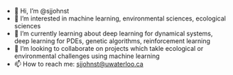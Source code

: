 - 👋 Hi, I’m @sjjohnst
- 👀 I’m interested in machine learning, environmental sciences, ecological sciences
- 🌱 I’m currently learning about deep learning for dynamical systems, deep learning for PDEs, genetic algorithms, reinforcement learning
- 💞️ I’m looking to collaborate on projects which takle ecological or environmental challenges using machine learning
- 📫 How to reach me: sjjohnst@uwaterloo.ca
